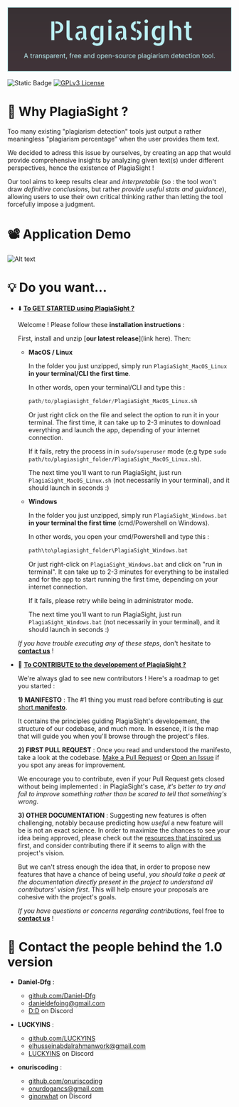 ![Alt text](/Resources/ExcessFiles/TitleImage.png?raw=true)

![Static Badge](https://img.shields.io/badge/FOSS-white)
[![GPLv3 License](https://img.shields.io/badge/License-GPL%20v3-yellow.svg)](https://opensource.org/licenses/)

# 🤔 Why PlagiaSight ?
Too many existing "plagiarism detection" tools just output a rather meaningless "plagiarism percentage" when the user provides them text.

We decided to adress this issue by ourselves, by creating an app that would provide comprehensive insights by analyzing given text(s) under different perspectives, hence the existence of PlagiaSight !

Our tool aims to keep results clear and *interpretable* (so : the tool won't draw *definitive conclusions*, but rather *provide useful stats and guidance*), allowing users to use their own critical thinking rather than letting the tool forcefully impose a judgment.




# 📽️ Application Demo
![Alt text](/Resources/ExcessFiles/Demo.gif?raw=true)




# 💡 Do you want...
- ⬇️	<ins>**To GET STARTED using PlagiaSight ?**	</ins>
<ul>

Welcome ! Please follow these **installation instructions** :

First, install and unzip [**our latest release**](link here). Then:

- **MacOS / Linux**


    In the folder you just unzipped, simply run `PlagiaSight_MacOS_Linux` **in your terminal/CLI the first time**.


    In other words, open your terminal/CLI and type this :
    ```py
    path/to/plagiasight_folder/PlagiaSight_MacOS_Linux.sh
    ```
    Or just right click on the file and select the option to run it in your terminal. The first time, it can take up to 2-3 minutes to download everything and launch the app, depending of your internet connection.

    If it fails, retry the process in in `sudo/superuser` mode (e.g type `sudo path/to/plagiasight_folder/PlagiaSight_MacOS_Linux.sh`).


    The next time you'll want to run PlagiaSight, just run `PlagiaSight_MacOS_Linux.sh` (not necessarily in your terminal), and it should launch in seconds :)



- **Windows**

    In the folder you just unzipped, simply run `PlagiaSight_Windows.bat` **in your terminal the first time** (cmd/Powershell on Windows).


    In other words, you open your cmd/Powershell and type this :

    ```py
    path\to\plagiasight_folder\PlagiaSight_Windows.bat
    ```
    Or just right-click on `PlagiaSight_Windows.bat` and click on "run in terminal". It can take up to 2-3 minutes for everything to be installed and for the app to start running the first time, depending on your internet connection.


    If it fails, please retry while being in administrator mode.


    The next time you'll want to run PlagiaSight, just run `PlagiaSight_Windows.bat` (not necessarily in your terminal), and it should launch in seconds :)





*If you have trouble executing any of these steps*, don't hesitate to [**contact us**](https://github.com/Daniel-Dfg/PlagiarismDetectionProject/blob/main/README.md#contact-the-people-behind-the-10-version) !




</ul>



- 🤝 <ins>**To CONTRIBUTE to the developement of PlagiaSight ?**	</ins>
<ul>

We're always glad to see new contributors ! Here's a roadmap to get you started :


**1) MANIFESTO** : The #1 thing you must read before contributing is [our short **manifesto**](https://github.com/Daniel-Dfg/PlagiarismDetectionProject/blob/main/Resources/Manifesto/A%20Manifesto%20for%20PlagiaSight.md).


It contains the principles guiding PlagiaSight's developement, the structure of our codebase, and much more. In essence, it is the map that will guide you when you'll browse through the project's files.



**2) FIRST PULL REQUEST** : Once you read and understood the manifesto, take a look at the codebase. [Make a Pull Request](https://github.com/Daniel-Dfg/PlagiarismDetectionProject/pulls) or [Open an Issue](https://github.com/Daniel-Dfg/PlagiarismDetectionProject/issues) if you spot any areas for improvement.


We encourage you to contribute, even if your Pull Request gets closed without being implemented : in PlagiaSight's case, *it's better to try and fail to improve something rather than be scared to tell that something's wrong*.



**3) OTHER DOCUMENTATION** : Suggesting new features is often challenging, notably because predicting how *useful* a new feature will be is not an exact science. In order to maximize the chances to see your idea being approved, please check out the [resources that inspired us](https://github.com/Daniel-Dfg/PlagiarismDetectionProject/tree/main/Resources/Learning%20Material) first, and consider contributing there if it seems to align with the project's vision.


But we can't stress enough the idea that, in order to propose new features that have a chance of being useful, *you should take a peek at the documentation directly present in the project to understand all contributors' vision first*. This will help ensure your proposals are cohesive with the project's goals.



*If you have questions or concerns regarding contributions*, feel free to [**contact us**](https://github.com/Daniel-Dfg/PlagiarismDetectionProject/blob/main/README.md#contact-the-people-behind-the-10-version) !

</ul>


# 💬 Contact the people behind the 1.0 version

* **Daniel-Dfg** :
  * [github.com/Daniel-Dfg](https://github.com/Daniel-Dfg)
  * [danieldefoing@gmail.com](mailto:danieldefoing@gmail.com)
  * [D:D](https://discord.com/users/720963652286414909) on Discord


* **LUCKYINS** :
  * [github.com/LUCKYINS](https://github.com/LUCKYINS)
  * [elhusseinabdalrahmanwork@gmail.com](mailto:elhusseinabdalrahmanwork@gmail.com)
  * [LUCKYINS](https://discord.com/users/721008804300455978) on Discord


* **onuriscoding** :
  * [github.com/onuriscoding](https://github.com/onuriscoding)
  * [onurdogancs@gmail.com](mailto:onurdogancs@gmail.com)
  * [ginorwhat](https://discord.com/users/332553376707510272) on Discord
